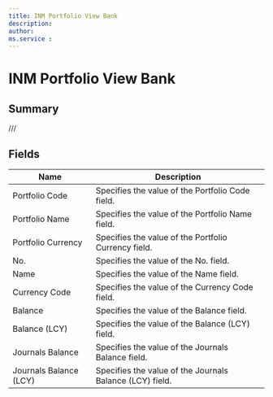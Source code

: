```yaml
---
title: INM Portfolio View Bank
description: 
author: 
ms.service : 
---
```


# INM Portfolio View Bank

## Summary

///

## Fields
<!-- You need to leave a space betwenn | your text and | -->

| Name | Description |
| ---- | ---- |
| Portfolio Code | Specifies the value of the Portfolio Code field. |
| Portfolio Name | Specifies the value of the Portfolio Name field. |
| Portfolio Currency | Specifies the value of the Portfolio Currency field. |
| No. | Specifies the value of the No. field. |
| Name | Specifies the value of the Name field. |
| Currency Code | Specifies the value of the Currency Code field. |
| Balance | Specifies the value of the Balance field. |
| Balance (LCY) | Specifies the value of the Balance (LCY) field. |
| Journals Balance | Specifies the value of the Journals Balance field. |
| Journals Balance (LCY) | Specifies the value of the Journals Balance (LCY) field. |
